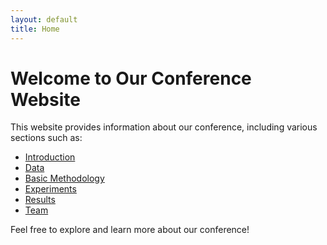 ```yaml
---
layout: default
title: Home
---
```


# Welcome to Our Conference Website

This website provides information about our conference, including various sections such as:

- [Introduction](/intro)
- [Data](/data)
- [Basic Methodology](/methodology)
- [Experiments](/experiments)
- [Results](/results)
- [Team](/team)

Feel free to explore and learn more about our conference!
